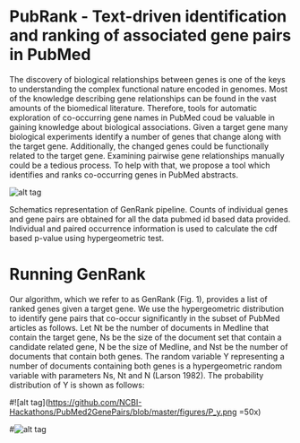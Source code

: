 PubRank - Text-driven identification and ranking of associated gene pairs in PubMed
================================================

The discovery of biological relationships between genes is one of the keys to understanding the complex functional nature encoded in genomes. Most of the knowledge describing gene relationships can be found in the vast amounts of the biomedical literature. Therefore, tools for automatic exploration of co-occurring gene names in PubMed coud be valuable in gaining knowledge about biological associations. Given a target gene many biological experiments identify a number of genes that change along with the target gene. Additionally, the changed genes could be functionally related to the target gene. Examining pairwise gene relationships manually could be a tedious process. To help with that, we propose a tool which identifies and ranks co-occurring genes in PubMed abstracts. 




![alt tag](https://github.com/NCBI-Hackathons/PubMed2GenePairs/blob/master/figures/pipeline_ffx.jpg)

Schematics representation of GenRank pipeline. Counts of individual genes and gene pairs are obtained for all the data pubmed id based data provided. Individual and paired occurrence information is used to calculate the cdf based p-value using hypergeometric test.


Running GenRank
================================================

Our algorithm, which we refer to as GenRank (Fig. 1), provides a list of ranked genes given a target gene. We use the hypergeometric distribution to identify gene pairs that co-occur significantly in the subset of PubMed articles as follows. Let Nt be the number of documents in Medline that contain the target gene, Ns be the size of the document set that contain a candidate related gene, N be the size of Medline, and Nst be the number of documents that contain both genes. The random variable Y representing a number of documents containing both genes is a hypergeometric random variable with parameters Ns, Nt and N (Larson 1982). The probability distribution of Y is shown as follows:

#![alt tag](https://github.com/NCBI-Hackathons/PubMed2GenePairs/blob/master/figures/P_y.png =50x)

#![alt tag](https://github.com/NCBI-Hackathons/PubMed2GenePairs/blob/master/figures/p_value.png)

